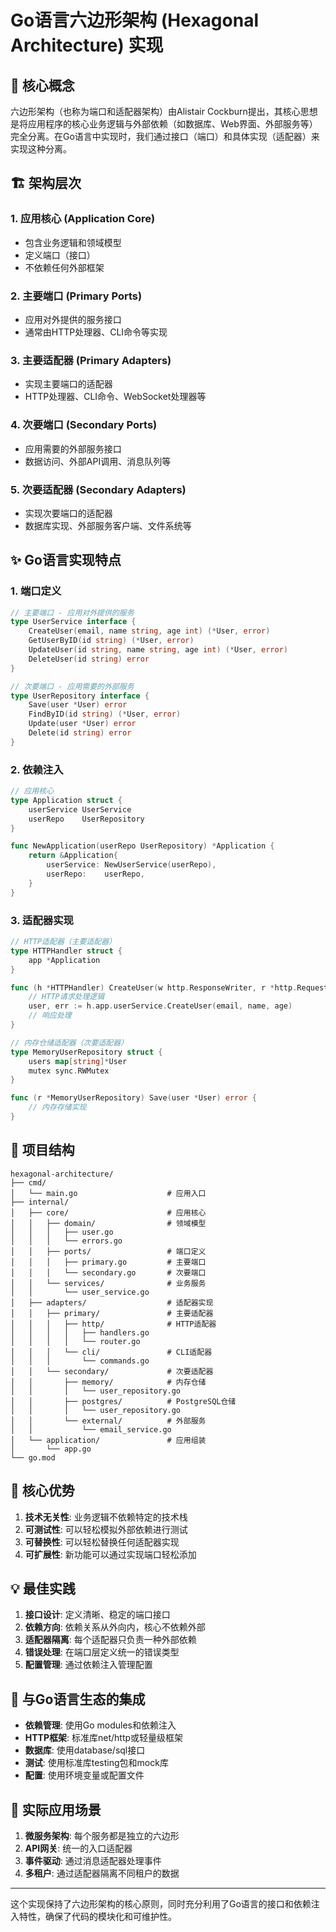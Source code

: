 # Go语言六边形架构 (Hexagonal Architecture) 实现

## 🎯 **核心概念**

六边形架构（也称为端口和适配器架构）由Alistair Cockburn提出，其核心思想是将应用程序的核心业务逻辑与外部依赖（如数据库、Web界面、外部服务等）完全分离。在Go语言中实现时，我们通过接口（端口）和具体实现（适配器）来实现这种分离。

## 🏗️ **架构层次**

### **1. 应用核心 (Application Core)**

- 包含业务逻辑和领域模型
- 定义端口（接口）
- 不依赖任何外部框架

### **2. 主要端口 (Primary Ports)**

- 应用对外提供的服务接口
- 通常由HTTP处理器、CLI命令等实现

### **3. 主要适配器 (Primary Adapters)**

- 实现主要端口的适配器
- HTTP处理器、CLI命令、WebSocket处理器等

### **4. 次要端口 (Secondary Ports)**

- 应用需要的外部服务接口
- 数据访问、外部API调用、消息队列等

### **5. 次要适配器 (Secondary Adapters)**

- 实现次要端口的适配器
- 数据库实现、外部服务客户端、文件系统等

## ✨ **Go语言实现特点**

### **1. 端口定义**

```go
// 主要端口 - 应用对外提供的服务
type UserService interface {
    CreateUser(email, name string, age int) (*User, error)
    GetUserByID(id string) (*User, error)
    UpdateUser(id string, name string, age int) (*User, error)
    DeleteUser(id string) error
}

// 次要端口 - 应用需要的外部服务
type UserRepository interface {
    Save(user *User) error
    FindByID(id string) (*User, error)
    Update(user *User) error
    Delete(id string) error
}
```

### **2. 依赖注入**

```go
// 应用核心
type Application struct {
    userService UserService
    userRepo    UserRepository
}

func NewApplication(userRepo UserRepository) *Application {
    return &Application{
        userService: NewUserService(userRepo),
        userRepo:    userRepo,
    }
}
```

### **3. 适配器实现**

```go
// HTTP适配器（主要适配器）
type HTTPHandler struct {
    app *Application
}

func (h *HTTPHandler) CreateUser(w http.ResponseWriter, r *http.Request) {
    // HTTP请求处理逻辑
    user, err := h.app.userService.CreateUser(email, name, age)
    // 响应处理
}

// 内存仓储适配器（次要适配器）
type MemoryUserRepository struct {
    users map[string]*User
    mutex sync.RWMutex
}

func (r *MemoryUserRepository) Save(user *User) error {
    // 内存存储实现
}
```

## 📁 **项目结构**

```text
hexagonal-architecture/
├── cmd/
│   └── main.go                    # 应用入口
├── internal/
│   ├── core/                      # 应用核心
│   │   ├── domain/                # 领域模型
│   │   │   ├── user.go
│   │   │   └── errors.go
│   │   ├── ports/                 # 端口定义
│   │   │   ├── primary.go         # 主要端口
│   │   │   └── secondary.go       # 次要端口
│   │   └── services/              # 业务服务
│   │       └── user_service.go
│   ├── adapters/                  # 适配器实现
│   │   ├── primary/               # 主要适配器
│   │   │   ├── http/              # HTTP适配器
│   │   │   │   ├── handlers.go
│   │   │   │   └── router.go
│   │   │   └── cli/               # CLI适配器
│   │   │       └── commands.go
│   │   └── secondary/             # 次要适配器
│   │       ├── memory/            # 内存仓储
│   │       │   └── user_repository.go
│   │       ├── postgres/          # PostgreSQL仓储
│   │       │   └── user_repository.go
│   │       └── external/          # 外部服务
│   │           └── email_service.go
│   └── application/               # 应用组装
│       └── app.go
└── go.mod
```

## 🚀 **核心优势**

1. **技术无关性**: 业务逻辑不依赖特定的技术栈
2. **可测试性**: 可以轻松模拟外部依赖进行测试
3. **可替换性**: 可以轻松替换任何适配器实现
4. **可扩展性**: 新功能可以通过实现端口轻松添加

## 💡 **最佳实践**

1. **接口设计**: 定义清晰、稳定的端口接口
2. **依赖方向**: 依赖关系从外向内，核心不依赖外部
3. **适配器隔离**: 每个适配器只负责一种外部依赖
4. **错误处理**: 在端口层定义统一的错误类型
5. **配置管理**: 通过依赖注入管理配置

## 🔄 **与Go语言生态的集成**

- **依赖管理**: 使用Go modules和依赖注入
- **HTTP框架**: 标准库net/http或轻量级框架
- **数据库**: 使用database/sql接口
- **测试**: 使用标准库testing包和mock库
- **配置**: 使用环境变量或配置文件

## 🎯 **实际应用场景**

1. **微服务架构**: 每个服务都是独立的六边形
2. **API网关**: 统一的入口适配器
3. **事件驱动**: 通过消息适配器处理事件
4. **多租户**: 通过适配器隔离不同租户的数据

---

这个实现保持了六边形架构的核心原则，同时充分利用了Go语言的接口和依赖注入特性，确保了代码的模块化和可维护性。
